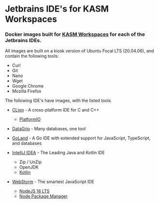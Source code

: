 # Jetbrains IDE's for KASM Workspaces

### Docker images built for [KASM Workspaces](https://www.kasmweb.com/) for each of the Jetbrains IDEs.

All images are built on a kiosk version of Ubuntu Focal LTS (20.04.06), and contain the following tools:
* Curl
* Git
* Nano
* Wget
* Google Chrome
* Mozilla Firefox

The following IDE's have images, with the listed tools

* [CLion](https://www.jetbrains.com/clion) - A cross-platform IDE for C and C++
	* [PlatformIO](https://platformio.org/)

* [DataGrip](https://www.jetbrains.com/datagrip/) - Many databases, one tool

* [GoLand](https://www.jetbrains.com/goland/) - A Go IDE with extended support for JavaScript, TypeScript, and databases

* [IntelliJ IDEA](https://www.jetbrains.com/idea/) - The Leading Java and Kotlin IDE
	* Zip / UnZip
	* OpenJDK
	* [Kotlin](https://kotlinlang.org/)

* [WebStorm](https://www.jetbrains.com/webstorm/) - The smartest JavaScript IDE
	* [NodeJS 18 LTS](https://nodejs.org/)
	* [Node Package Manager](https://www.npmjs.com/)
